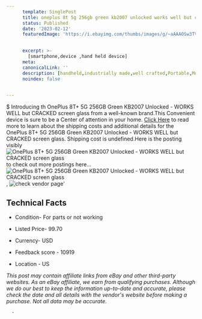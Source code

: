 ```yaml
---
      template: SinglePost
      title: oneplus 8t 5g 256gb green kb2007 unlocked works well but cracked screen glass
      status: Published
      date: '2023-02-12'
      featuredImage: 'https://i.ebayimg.com/thumbs/images/g/~aAAAOSw3TVj4d0B/s-l225.jpg'
       

      excerpt: >-
        [smartphone,device ,hand held device]
      meta:
      canonicalLink: ''
      description: [handheld,industrially made,well crafted,Portable,Mobile,Compact,Convenient,Lightweight,Maneuverable,Man-portable,Miniature,Carriable,Hand-held,Light,Holdable,Transportable,Mobile device,Pocket-sized,On-the-go,Wireless,Cordless,Compact size,Convenient size, smartphone,device ,hand held device]
      noindex: false
      

---
```

$
      Introducing th OnePlus 8T+ 5G 256GB Green KB2007 Unlocked - WORKS WELL but CRACKED screen glass from a well-known brand.This Convenient device  is sure to be a Center of attention  in your home. [Click Here](https://www.ebay.com/itm/125758780693?hash=item1d47ceb515%3Ag%3A%7EaAAAOSw3TVj4d0B&mkevt=1&mkcid=1&mkrid=711-53200-19255-0&campid=%253CePNCampaignId%253E&customid=%253CreferenceId%253E&toolid=10049) to read more to learn about the shipping costs and additional details for the OnePlus 8T+ 5G 256GB Green KB2007 Unlocked - WORKS WELL but CRACKED screen glass. Shipping cost is undefined.Here is the posting visibly ![OnePlus 8T+ 5G 256GB Green KB2007 Unlocked - WORKS WELL but CRACKED screen glass](https://i.ebayimg.com/thumbs/images/g/~aAAAOSw3TVj4d0B/s-l225.jpg) to check out more postings here... ![OnePlus 8T+ 5G 256GB Green KB2007 Unlocked - WORKS WELL but CRACKED screen glass](https://i.ebayimg.com/images/g/~aAAAOSw3TVj4d0B/s-l1600.jpg), ![check vendor page](https://origin-galleryplus.ebayimg.com/ws/web/125758780693_2_0_1/225x225.jpg,https://origin-galleryplus.ebayimg.com/ws/web/125758780693_3_0_1/225x225.jpg)'

      

 ## Technical Facts 



     
      

 - Condition- For parts or not working 


      

 - Listed Price- 99.70 


      

 - Currency- USD 


      

 - Feedback score - 10919 


      

 - Location - US 


      
      

 *_This post may contain affiliate links from eBay and other third-party websites. As an eBay affiliate, we earn from qualifying purchases. Although we do our best to keep the information up-to-date and accurate, please check the date and all details with the vendor's website before making a purchase. Not all data may be accurate._*




      -
